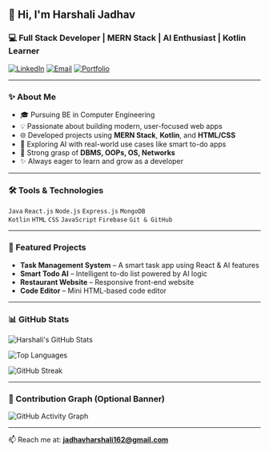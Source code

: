 ## 👋 Hi, I'm Harshali Jadhav

### 💻 Full Stack Developer | MERN Stack | AI Enthusiast | Kotlin Learner

[![LinkedIn](https://img.shields.io/badge/LinkedIn-blue?style=for-the-badge&logo=linkedin&logoColor=white)](https://www.linkedin.com/in/harshali-jadhav162/)
[![Email](https://img.shields.io/badge/Email-red?style=for-the-badge&logo=gmail&logoColor=white)](mailto:jadhavharshali162@gmail.com)
[![Portfolio](https://img.shields.io/badge/Portfolio-black?style=for-the-badge)]([https://your-portfolio-link.co](https://harshalijadhav162.github.io/Portfolio-Website/)m)

---

### ✨ About Me

- 🎓 Pursuing BE in Computer Engineering
- 💡 Passionate about building modern, user-focused web apps
- 🌐 Developed projects using **MERN Stack**, **Kotlin**, and **HTML/CSS**
- 🤖 Exploring AI with real-world use cases like smart to-do apps
- 🔧 Strong grasp of **DBMS, OOPs, OS, Networks**
- ✨ Always eager to learn and grow as a developer

---

### 🛠️ Tools & Technologies

`Java` `React.js` `Node.js` `Express.js` `MongoDB`  
`Kotlin` `HTML` `CSS` `JavaScript` `Firebase` `Git & GitHub`

---

### 📌 Featured Projects

- **Task Management System** – A smart task app using React & AI features  
- **Smart Todo AI** – Intelligent to-do list powered by AI logic  
- **Restaurant Website** – Responsive front-end website  
- **Code Editor** – Mini HTML-based code editor  

---

### 📊 GitHub Stats

![Harshali's GitHub Stats](https://github-readme-stats.vercel.app/api?username=harshalijadhav162&show_icons=true&theme=radical)

![Top Languages](https://github-readme-stats.vercel.app/api/top-langs/?username=harshalijadhav162&layout=compact&theme=radical)

![GitHub Streak](https://streak-stats.demolab.com?user=harshalijadhav162&theme=radical&border_radius=5)

---

### 🎯 Contribution Graph (Optional Banner)

![GitHub Activity Graph](https://github-readme-activity-graph.cyclic.app/graph?username=harshalijadhav162&theme=github-compact)

---

📫 Reach me at: **jadhavharshali162@gmail.com**
